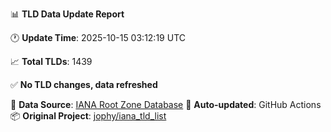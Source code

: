 📊 **TLD Data Update Report**

🕐 **Update Time**: 2025-10-15 03:12:19 UTC

📈 **Total TLDs**: 1439

✅ **No TLD changes, data refreshed**

🔄 **Data Source**: [IANA Root Zone Database](https://www.iana.org/domains/root/db/)
🤖 **Auto-updated**: GitHub Actions
📦 **Original Project**: [jophy/iana_tld_list](https://github.com/jophy/iana_tld_list)
